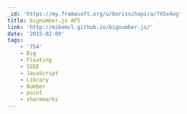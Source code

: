 ```yaml
---
_id: 'https://my.framasoft.org/u/borisschapira/?VSx4og'
title: bignumber.js API
link: 'http://mikemcl.github.io/bignumber.js/'
date: '2015-02-09'
tags:
    - '754'
    - Big
    - Floating
    - IEEE
    - JavaScript
    - Library
    - Number
    - point
    - sharemarks
---
```


<div class="markdown"><p></p></div>
